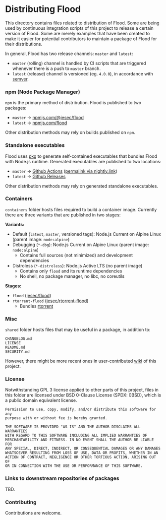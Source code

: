 # Distributing Flood

This directory contains files related to distribution of Flood. Some are being used by continuous integration scripts of this project to release a certain version of Flood. Some are merely examples that have been created to make it easier for potential contributors to maintain a package of Flood for their distributions.

In general, Flood has two release channels: `master` and `latest`:

- `master` (rolling) channel is handled by CI scripts that are triggered whenever there is a push to `master` branch.
- `latest` (release) channel is versioned (eg. `4.0.0`), in accordance with [semver](https://semver.org/).

### npm (Node Package Manager)

`npm` is the primary method of distribution. Flood is published to two packages:

- `master` -> [npmjs.com/@jesec/flood](https://www.npmjs.com/@jesec/flood)
- `latest` -> [npmjs.com/flood](https://www.npmjs.com/flood)

Other distribution methods may rely on builds published on `npm`.

### Standalone executables

Flood uses [pkg](https://github.com/jesec/pkg) to generate self-contained executables that bundles Flood with Node.js runtime. Generated executables are published to two locations:

- `master` -> [Github Actions](https://github.com/jesec/flood/actions?query=workflow%3A%22Publish+rolling+build%22) ([permalink via nightly.link](https://nightly.link/jesec/flood/workflows/publish-rolling/master))
- `latest` -> [Github Releases](https://github.com/jesec/flood/releases)

Other distribution methods may rely on generated standalone executables.

### Containers

`containers` folder hosts files required to build a container image. Currently there are three variants that are published in two stages:

**Variants:**

- Default (`latest`, `master`, versioned tags): Node.js Current on Alpine Linux (parent image: `node:alpine`)
- Debugging (`*-dbg`): Node.js Current on Alpine Linux (parent image: `node:alpine`)
  - Contains full sources (not minimized) and development dependencies
- Distroless (`*-distroless`): Node.js Active LTS (no parent image)
  - Contains only `flood` and its runtime dependencies
  - No shell, no package manager, no libc, no coreutils

**Stages:**

- `flood` ([jesec/flood](https://hub.docker.com/r/jesec/flood))
- `rtorrent-flood` ([jesec/rtorrent-flood](https://hub.docker.com/r/jesec/rtorrent-flood))
  - Bundles [rtorrent](https://hub.docker.com/r/jesec/rtorrent)

### Misc

`shared` folder hosts files that may be useful in a package, in addition to:

```
CHANGELOG.md
LICENSE
README.md
SECURITY.md
```

However, there might be more recent ones in user-contributed [wiki](https://github.com/jesec/flood/wiki) of this project.

### License

Notwithstanding GPL 3 license applied to other parts of this project, files in this folder are licensed under BSD 0-Clause License (SPDX: 0BSD), which is a public domain equivalent license.

```
Permission to use, copy, modify, and/or distribute this software for any
purpose with or without fee is hereby granted.

THE SOFTWARE IS PROVIDED "AS IS" AND THE AUTHOR DISCLAIMS ALL WARRANTIES
WITH REGARD TO THIS SOFTWARE INCLUDING ALL IMPLIED WARRANTIES OF
MERCHANTABILITY AND FITNESS. IN NO EVENT SHALL THE AUTHOR BE LIABLE FOR
ANY SPECIAL, DIRECT, INDIRECT, OR CONSEQUENTIAL DAMAGES OR ANY DAMAGES
WHATSOEVER RESULTING FROM LOSS OF USE, DATA OR PROFITS, WHETHER IN AN
ACTION OF CONTRACT, NEGLIGENCE OR OTHER TORTIOUS ACTION, ARISING OUT OF
OR IN CONNECTION WITH THE USE OR PERFORMANCE OF THIS SOFTWARE.
```

### Links to downstream repositories of packages

TBD.

### Contributing

Contributions are welcome.
